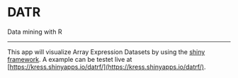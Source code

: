 # DATR
Data mining with R

---
This app will visualize Array Expression Datasets by using the [shiny framework](https://shiny.rstudio.com).
A example can be testet live at [https://kress.shinyapps.io/datrf/](https://kress.shinyapps.io/datrf/).
